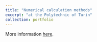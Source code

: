 ```yaml
---
title: "Numerical calculation methods"
excerpt: "at the Polytechnic of Turin"
collection: portfolio
---
```


More information [here](https://didattica.polito.it/pls/portal30/gap.pkg_guide.viewGap?p_cod_ins=26AGIMW&p_a_acc=2024&p_header=S&p_lang=IT&multi=N "Polito").

